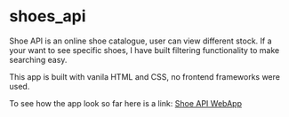 # shoes_api

Shoe API is an online shoe catalogue, user can view different stock. If a your want to see specific shoes, I have built filtering functionality to make searching easy.

This app is built with vanila HTML and CSS, no frontend frameworks were used.

To see how the app look so far here is a link: [Shoe API WebApp](https://siya-shoe-api.herokuapp.com/)
